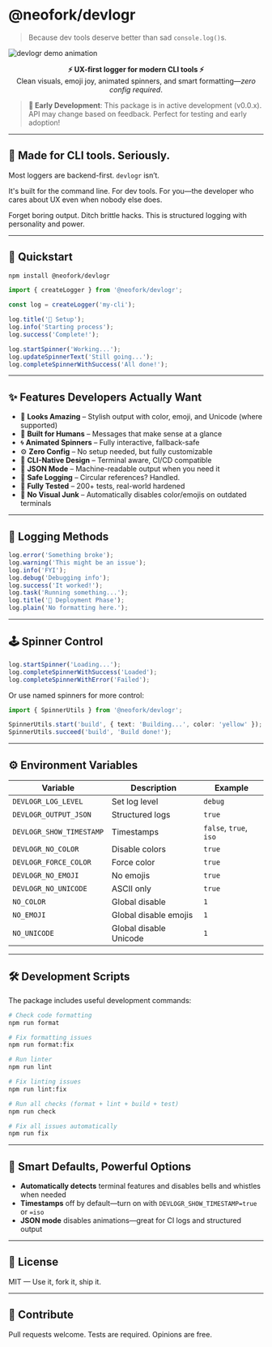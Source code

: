 # @neofork/devlogr

> Because dev tools deserve better than sad `console.log()`s.

![devlogr demo animation](./.github/demo.gif)

<div align="center"><strong>⚡ UX-first logger for modern CLI tools ⚡</strong><br/>Clean visuals, emoji joy, animated spinners, and smart formatting—<em>zero config required</em>.</div>

> **🚧 Early Development**: This package is in active development (v0.0.x). API may change based on feedback. Perfect for testing and early adoption!

---

## 🎯 Made for CLI tools. Seriously.

Most loggers are backend-first. `devlogr` isn’t.

It's built for the command line. For dev tools. For you—the developer who cares about UX even when nobody else does.

Forget boring output. Ditch brittle hacks. This is structured logging with personality and power.

---

## 🚀 Quickstart

```bash
npm install @neofork/devlogr
```

```ts
import { createLogger } from '@neofork/devlogr';

const log = createLogger('my-cli');

log.title('🔧 Setup');
log.info('Starting process');
log.success('Complete!');

log.startSpinner('Working...');
log.updateSpinnerText('Still going...');
log.completeSpinnerWithSuccess('All done!');
```

---

## ✨ Features Developers Actually Want

- 🎨 **Looks Amazing** – Stylish output with color, emoji, and Unicode (where supported)
- 🧠 **Built for Humans** – Messages that make sense at a glance
- 🌀 **Animated Spinners** – Fully interactive, fallback-safe
- ⚙️ **Zero Config** – No setup needed, but fully customizable
- 🧱 **CLI-Native Design** – Terminal aware, CI/CD compatible
- 📄 **JSON Mode** – Machine-readable output when you need it
- 🔐 **Safe Logging** – Circular references? Handled.
- 🧪 **Fully Tested** – 200+ tests, real-world hardened
- 🙅 **No Visual Junk** – Automatically disables color/emojis on outdated terminals

---

## 🧩 Logging Methods

```ts
log.error('Something broke');
log.warning('This might be an issue');
log.info('FYI');
log.debug('Debugging info');
log.success('It worked!');
log.task('Running something...');
log.title('🚀 Deployment Phase');
log.plain('No formatting here.');
```

---

## 🕹 Spinner Control

```ts
log.startSpinner('Loading...');
log.completeSpinnerWithSuccess('Loaded');
log.completeSpinnerWithError('Failed');
```

Or use named spinners for more control:

```ts
import { SpinnerUtils } from '@neofork/devlogr';

SpinnerUtils.start('build', { text: 'Building...', color: 'yellow' });
SpinnerUtils.succeed('build', 'Build done!');
```

---

## ⚙️ Environment Variables

<table>
<thead>
<tr><th>Variable</th><th>Description</th><th>Example</th></tr>
</thead>
<tbody>
<tr><td><code>DEVLOGR_LOG_LEVEL</code></td><td>Set log level</td><td><code>debug</code></td></tr>
<tr><td><code>DEVLOGR_OUTPUT_JSON</code></td><td>Structured logs</td><td><code>true</code></td></tr>
<tr><td><code>DEVLOGR_SHOW_TIMESTAMP</code></td><td>Timestamps</td><td><code>false</code>, <code>true</code>, <code>iso</code></td></tr>
<tr><td><code>DEVLOGR_NO_COLOR</code></td><td>Disable colors</td><td><code>true</code></td></tr>
<tr><td><code>DEVLOGR_FORCE_COLOR</code></td><td>Force color</td><td><code>true</code></td></tr>
<tr><td><code>DEVLOGR_NO_EMOJI</code></td><td>No emojis</td><td><code>true</code></td></tr>
<tr><td><code>DEVLOGR_NO_UNICODE</code></td><td>ASCII only</td><td><code>true</code></td></tr>
<tr><td><code>NO_COLOR</code></td><td>Global disable</td><td><code>1</code></td></tr>
<tr><td><code>NO_EMOJI</code></td><td>Global disable emojis</td><td><code>1</code></td></tr>
<tr><td><code>NO_UNICODE</code></td><td>Global disable Unicode</td><td><code>1</code></td></tr>
</tbody>
</table>

---

## 🛠️ Development Scripts

The package includes useful development commands:

```bash
# Check code formatting
npm run format

# Fix formatting issues
npm run format:fix

# Run linter
npm run lint

# Fix linting issues
npm run lint:fix

# Run all checks (format + lint + build + test)
npm run check

# Fix all issues automatically
npm run fix
```

---

## 🧠 Smart Defaults, Powerful Options

- **Automatically detects** terminal features and disables bells and whistles when needed
- **Timestamps** off by default—turn on with `DEVLOGR_SHOW_TIMESTAMP=true` or `=iso`
- **JSON mode** disables animations—great for CI logs and structured output

---

## 📜 License

MIT — Use it, fork it, ship it.

---

## 🤝 Contribute

Pull requests welcome. Tests are required. Opinions are free.
